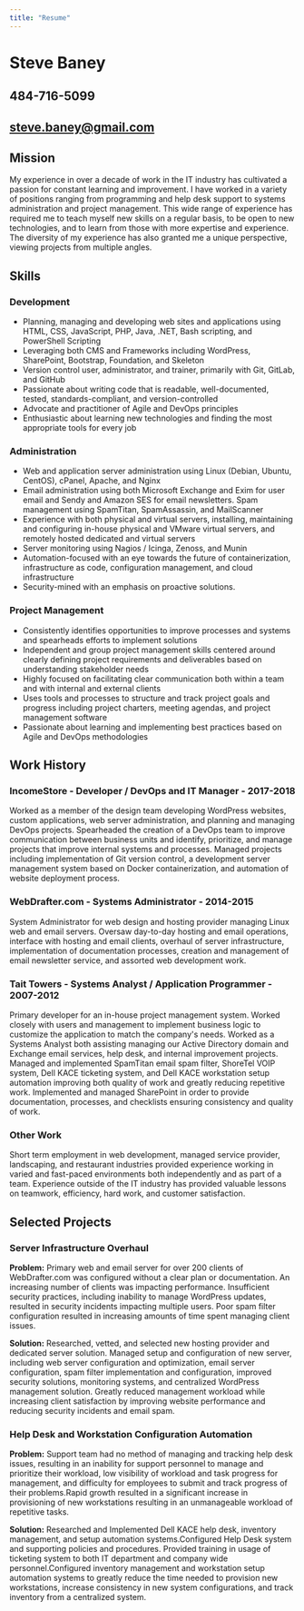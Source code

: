 ```yaml
---
title: "Resume"
---
```


# Steve Baney

## 484-716-5099

## steve.baney@gmail.com

## Mission

My experience in over a decade of work in the IT industry has cultivated a passion for constant learning and improvement. I have worked in a variety of positions ranging from programming and help desk support to systems administration and project management. This wide range of experience has required me to teach myself new skills on a regular basis, to be open to new technologies, and to learn from those with more expertise and experience. The diversity of my experience has also granted me a unique perspective, viewing projects from multiple angles.

## Skills

### Development

- Planning, managing and developing web sites and applications using HTML, CSS, JavaScript, PHP, Java, .NET, Bash scripting, and PowerShell Scripting
- Leveraging both CMS and Frameworks including WordPress, SharePoint, Bootstrap, Foundation, and Skeleton
- Version control user, administrator, and trainer, primarily with Git, GitLab, and GitHub
- Passionate about writing code that is readable, well-documented, tested, standards-compliant, and version-controlled
- Advocate and practitioner of Agile and DevOps principles
- Enthusiastic about learning new technologies and finding the most appropriate tools for every job

### Administration

- Web and application server administration using Linux (Debian, Ubuntu, CentOS), cPanel, Apache, and Nginx
- Email administration using both Microsoft Exchange and Exim for user email and Sendy and Amazon SES for email newsletters. Spam management using SpamTitan, SpamAssassin, and MailScanner
- Experience with both physical and virtual servers, installing, maintaining and configuring in-house physical and VMware virtual servers, and remotely hosted dedicated and virtual servers
- Server monitoring using Nagios / Icinga, Zenoss, and Munin
- Automation-focused with an eye towards the future of containerization, infrastructure as code, configuration management, and cloud infrastructure
- Security-mined with an emphasis on proactive solutions.

### Project Management

- Consistently identifies opportunities to improve processes and systems and spearheads efforts to implement solutions
- Independent and group project management skills centered around clearly defining project requirements and deliverables based on understanding stakeholder needs
- Highly focused on facilitating clear communication both within a team and with internal and external clients
- Uses tools and processes to structure and track project goals and progress including project charters, meeting agendas, and project management software
- Passionate about learning and implementing best practices based on Agile and DevOps methodologies

## Work History

### IncomeStore - Developer / DevOps and IT Manager - 2017-2018

Worked as a member of the design team developing WordPress websites, custom applications, web server administration, and planning and managing DevOps projects. Spearheaded the creation of a DevOps team to improve communication between business units and identify, prioritize, and manage projects that improve internal systems and processes. Managed projects including implementation of Git version control, a development server management system based on Docker containerization, and automation of website deployment process.

### WebDrafter.com - Systems Administrator - 2014-2015

System Administrator for web design and hosting provider managing Linux web and email servers. Oversaw day-to-day hosting and email operations, interface with hosting and email clients, overhaul of server infrastructure, implementation of documentation processes, creation and management of email newsletter service, and assorted web development work.

### Tait Towers - Systems Analyst / Application Programmer - 2007-2012

Primary developer for an in-house project management system. Worked closely with users and management to implement business logic to customize the application to match the company's needs. Worked as a Systems Analyst both assisting managing our Active Directory domain and Exchange email services, help desk, and internal improvement projects. Managed and implemented SpamTitan email spam filter, ShoreTel VOIP system, Dell KACE ticketing system, and Dell KACE workstation setup automation improving both quality of work and greatly reducing repetitive work. Implemented and managed SharePoint in order to provide documentation, processes, and checklists ensuring consistency and quality of work.

### Other Work

Short term employment in web development, managed service provider, landscaping, and restaurant industries provided experience working in varied and fast-paced environments both independently and as part of a team. Experience outside of the IT industry has provided valuable lessons on teamwork, efficiency, hard work, and customer satisfaction.

## Selected Projects

### Server Infrastructure Overhaul

**Problem:** Primary web and email server for over 200 clients of WebDrafter.com was configured without a clear plan or documentation. An increasing number of clients was impacting performance. Insufficient security practices, including inability to manage WordPress updates, resulted in security incidents impacting multiple users. Poor spam filter configuration resulted in increasing amounts of time spent managing client issues.

**Solution:** Researched, vetted, and selected new hosting provider and dedicated server solution. Managed setup and configuration of new server, including web server configuration and optimization, email server configuration, spam filter implementation and configuration, improved security solutions, monitoring systems, and centralized WordPress management solution. Greatly reduced management workload while increasing client satisfaction by improving website performance and reducing security incidents and email spam.

### Help Desk and Workstation Configuration Automation

**Problem:** Support team had no method of managing and tracking help desk issues, resulting in an inability for support personnel to manage and prioritize their workload, low visibility of workload and task progress for management, and difficulty for employees to submit and track progress of their problems.Rapid growth resulted in a significant increase in provisioning of new workstations resulting in an unmanageable workload of repetitive tasks.

**Solution:** Researched and Implemented Dell KACE help desk, inventory management, and setup automation systems.Configured Help Desk system and supporting policies and procedures. Provided training in usage of ticketing system to both IT department and company wide personnel.Configured inventory management and workstation setup automation systems to greatly reduce the time needed to provision new workstations, increase consistency in new system configurations, and track inventory from a centralized system.
